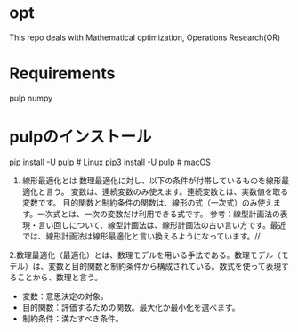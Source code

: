 # opt
This repo deals with Mathematical optimization, Operations Research(OR) 

# Requirements
pulp
numpy
# pulpのインストール 
pip install -U pulp # Linux
pip3 install -U pulp  # macOS

1. 線形最適化とは
  数理最適化に対し、以下の条件が付帯しているものを線形最適化と言う。
  変数は、連続変数のみ使えます。連続変数とは、実数値を取る変数です。
  目的関数と制約条件の関数は、線形の式（一次式）のみ使えます。一次式とは、一次の変数だけ利用できる式です。
  参考：線型計画法の表現・言い回しについて、線型計画法は、線形計画法の古い言い方です。最近では、線形計画法は線形最適化と言い換えるようになっています。//

2.数理最適化（最適化）とは、数理モデルを用いる手法である。数理モデル（モデル）は、変数と目的関数と制約条件から構成されている。数式を使って表現することから、数理と言う。
- 変数：意思決定の対象。
- 目的関数：評価するための関数。最大化か最小化を選べます。
- 制約条件：満たすべき条件。 
